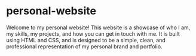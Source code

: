 # personal-website
Welcome to my personal website! This website is a showcase of who I am, my skills, my projects, and how you can get in touch with me. It is built using HTML and CSS, and is designed to be a simple, clean, and professional representation of my personal brand and portfolio.
